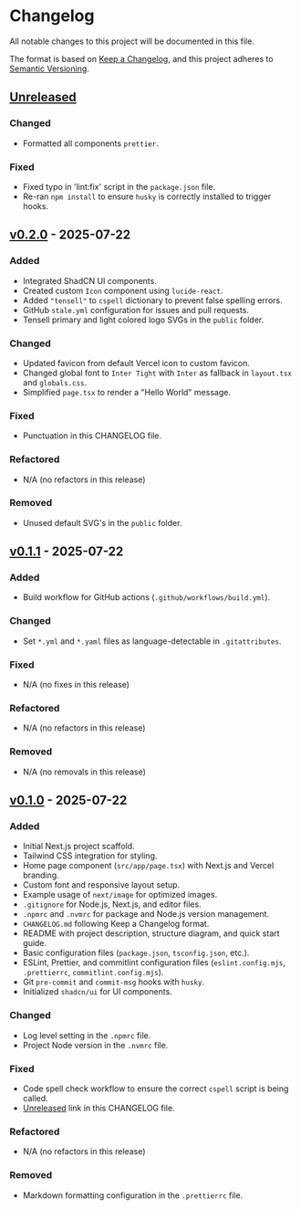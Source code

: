 # Changelog

All notable changes to this project will be documented in this file.

The format is based on [Keep a Changelog](https://keepachangelog.com/en/1.0.0/), and this project adheres to
[Semantic Versioning](https://semver.org/spec/v2.0.0.html).

## [Unreleased]

### Changed

- Formatted all components `prettier`.

### Fixed

- Fixed typo in 'lint:fix' script in the `package.json` file.
- Re-ran `npm install` to ensure `husky` is correctly installed to trigger hooks.

## [v0.2.0] - 2025-07-22

### Added

- Integrated ShadCN UI components.
- Created custom `Icon` component using `lucide-react`.
- Added `"tensell"` to `cspell` dictionary to prevent false spelling errors.
- GitHub `stale.yml` configuration for issues and pull requests.
- Tensell primary and light colored logo SVGs in the `public` folder.

### Changed

- Updated favicon from default Vercel icon to custom favicon.
- Changed global font to `Inter Tight` with `Inter` as fallback in `layout.tsx` and `globals.css`.
- Simplified `page.tsx` to render a "Hello World" message.

### Fixed

- Punctuation in this CHANGELOG file.

### Refactored

- N/A (no refactors in this release)

### Removed

- Unused default SVG's in the `public` folder.

## [v0.1.1] - 2025-07-22

### Added

- Build workflow for GitHub actions (`.github/workflows/build.yml`).

### Changed

- Set `*.yml` and `*.yaml` files as language-detectable in `.gitattributes`.

### Fixed

- N/A (no fixes in this release)

### Refactored

- N/A (no refactors in this release)

### Removed

- N/A (no removals in this release)

## [v0.1.0] - 2025-07-22

### Added

- Initial Next.js project scaffold.
- Tailwind CSS integration for styling.
- Home page component (`src/app/page.tsx`) with Next.js and Vercel branding.
- Custom font and responsive layout setup.
- Example usage of `next/image` for optimized images.
- `.gitignore` for Node.js, Next.js, and editor files.
- `.npmrc` and `.nvmrc` for package and Node.js version management.
- `CHANGELOG.md` following Keep a Changelog format.
- README with project description, structure diagram, and quick start guide.
- Basic configuration files (`package.json`, `tsconfig.json`, etc.).
- ESLint, Prettier, and commitlint configuration files (`eslint.config.mjs`, `.prettierrc`, `commitlint.config.mjs`).
- Git `pre-commit` and `commit-msg` hooks with `husky`.
- Initialized `shadcn/ui` for UI components.

### Changed

- Log level setting in the `.npmrc` file.
- Project Node version in the `.nvmrc` file.

### Fixed

- Code spell check workflow to ensure the correct `cspell` script is being called.
- [Unreleased] link in this CHANGELOG file.

### Refactored

- N/A (no refactors in this release)

### Removed

- Markdown formatting configuration in the `.prettierrc` file.

[Unreleased]: https://github.com/mister-fix/nextjs-ecommerce-app/compare/v0.2.0...HEAD
[v0.2.0]: https://github.com/mister-fix/nextjs-ecommerce-app/compare/v0.1.1...v0.2.0
[v0.1.1]: https://github.com/mister-fix/nextjs-ecommerce-app/compare/v0.1.0...v0.1.1
[v0.1.0]: https://github.com/mister-fix/nextjs-ecommerce-app/releases/v0.1.0
